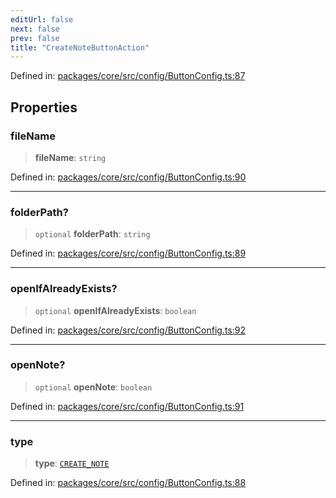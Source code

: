 ```yaml
---
editUrl: false
next: false
prev: false
title: "CreateNoteButtonAction"
---
```


Defined in: [packages/core/src/config/ButtonConfig.ts:87](https://github.com/mProjectsCode/obsidian-meta-bind-plugin/blob/43804cae2c305431d6768245a6348f2ee7f14fca/packages/core/src/config/ButtonConfig.ts#L87)

## Properties

### fileName

> **fileName**: `string`

Defined in: [packages/core/src/config/ButtonConfig.ts:90](https://github.com/mProjectsCode/obsidian-meta-bind-plugin/blob/43804cae2c305431d6768245a6348f2ee7f14fca/packages/core/src/config/ButtonConfig.ts#L90)

***

### folderPath?

> `optional` **folderPath**: `string`

Defined in: [packages/core/src/config/ButtonConfig.ts:89](https://github.com/mProjectsCode/obsidian-meta-bind-plugin/blob/43804cae2c305431d6768245a6348f2ee7f14fca/packages/core/src/config/ButtonConfig.ts#L89)

***

### openIfAlreadyExists?

> `optional` **openIfAlreadyExists**: `boolean`

Defined in: [packages/core/src/config/ButtonConfig.ts:92](https://github.com/mProjectsCode/obsidian-meta-bind-plugin/blob/43804cae2c305431d6768245a6348f2ee7f14fca/packages/core/src/config/ButtonConfig.ts#L92)

***

### openNote?

> `optional` **openNote**: `boolean`

Defined in: [packages/core/src/config/ButtonConfig.ts:91](https://github.com/mProjectsCode/obsidian-meta-bind-plugin/blob/43804cae2c305431d6768245a6348f2ee7f14fca/packages/core/src/config/ButtonConfig.ts#L91)

***

### type

> **type**: [`CREATE_NOTE`](/obsidian-meta-bind-plugin-docs/api/enumerations/buttonactiontype/#create_note)

Defined in: [packages/core/src/config/ButtonConfig.ts:88](https://github.com/mProjectsCode/obsidian-meta-bind-plugin/blob/43804cae2c305431d6768245a6348f2ee7f14fca/packages/core/src/config/ButtonConfig.ts#L88)

